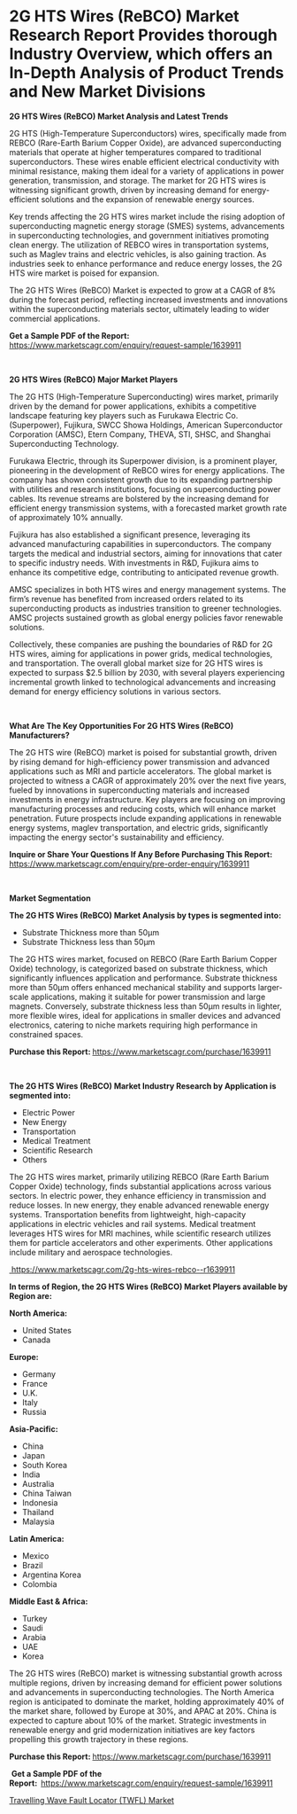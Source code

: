 <p><h1>2G HTS Wires (ReBCO) Market Research Report Provides thorough Industry Overview, which offers an In-Depth Analysis of Product Trends and New Market Divisions</h1></p><p><strong>2G HTS Wires (ReBCO) Market Analysis and Latest Trends</strong></p>
<p><p>2G HTS (High-Temperature Superconductors) wires, specifically made from REBCO (Rare-Earth Barium Copper Oxide), are advanced superconducting materials that operate at higher temperatures compared to traditional superconductors. These wires enable efficient electrical conductivity with minimal resistance, making them ideal for a variety of applications in power generation, transmission, and storage. The market for 2G HTS wires is witnessing significant growth, driven by increasing demand for energy-efficient solutions and the expansion of renewable energy sources.</p><p>Key trends affecting the 2G HTS wires market include the rising adoption of superconducting magnetic energy storage (SMES) systems, advancements in superconducting technologies, and government initiatives promoting clean energy. The utilization of REBCO wires in transportation systems, such as Maglev trains and electric vehicles, is also gaining traction. As industries seek to enhance performance and reduce energy losses, the 2G HTS wire market is poised for expansion. </p><p>The 2G HTS Wires (ReBCO) Market is expected to grow at a CAGR of 8% during the forecast period, reflecting increased investments and innovations within the superconducting materials sector, ultimately leading to wider commercial applications.</p></p>
<p><strong>Get a Sample PDF of the Report:&nbsp;</strong> <a href="https://www.marketscagr.com/enquiry/request-sample/1639911?utm_campaign=1126&utm_medium=2&utm_source=Github&utm_content=ia&utm_term=14022025&utm_id=2g-hts-wires-rebco">https://www.marketscagr.com/enquiry/request-sample/1639911</a></p>
<p>&nbsp;</p>
<p><strong>2G HTS Wires (ReBCO) Major Market Players</strong></p>
<p><p>The 2G HTS (High-Temperature Superconducting) wires market, primarily driven by the demand for power applications, exhibits a competitive landscape featuring key players such as Furukawa Electric Co. (Superpower), Fujikura, SWCC Showa Holdings, American Superconductor Corporation (AMSC), Etern Company, THEVA, STI, SHSC, and Shanghai Superconducting Technology.</p><p>Furukawa Electric, through its Superpower division, is a prominent player, pioneering in the development of ReBCO wires for energy applications. The company has shown consistent growth due to its expanding partnership with utilities and research institutions, focusing on superconducting power cables. Its revenue streams are bolstered by the increasing demand for efficient energy transmission systems, with a forecasted market growth rate of approximately 10% annually.</p><p>Fujikura has also established a significant presence, leveraging its advanced manufacturing capabilities in superconductors. The company targets the medical and industrial sectors, aiming for innovations that cater to specific industry needs. With investments in R&D, Fujikura aims to enhance its competitive edge, contributing to anticipated revenue growth.</p><p>AMSC specializes in both HTS wires and energy management systems. The firm’s revenue has benefited from increased orders related to its superconducting products as industries transition to greener technologies. AMSC projects sustained growth as global energy policies favor renewable solutions.</p><p>Collectively, these companies are pushing the boundaries of R&D for 2G HTS wires, aiming for applications in power grids, medical technologies, and transportation. The overall global market size for 2G HTS wires is expected to surpass $2.5 billion by 2030, with several players experiencing incremental growth linked to technological advancements and increasing demand for energy efficiency solutions in various sectors.</p></p>
<p>&nbsp;</p>
<p><strong>What Are The Key Opportunities For 2G HTS Wires (ReBCO) Manufacturers?</strong></p>
<p><p>The 2G HTS wire (ReBCO) market is poised for substantial growth, driven by rising demand for high-efficiency power transmission and advanced applications such as MRI and particle accelerators. The global market is projected to witness a CAGR of approximately 20% over the next five years, fueled by innovations in superconducting materials and increased investments in energy infrastructure. Key players are focusing on improving manufacturing processes and reducing costs, which will enhance market penetration. Future prospects include expanding applications in renewable energy systems, maglev transportation, and electric grids, significantly impacting the energy sector's sustainability and efficiency.</p></p>
<p><strong>Inquire or Share Your Questions If Any Before Purchasing This Report:</strong> <a href="https://www.marketscagr.com/enquiry/pre-order-enquiry/1639911?utm_campaign=1126&utm_medium=2&utm_source=Github&utm_content=ia&utm_term=14022025&utm_id=2g-hts-wires-rebco">https://www.marketscagr.com/enquiry/pre-order-enquiry/1639911</a></p>
<p>&nbsp;</p>
<p><strong>Market Segmentation</strong></p>
<p><strong>The 2G HTS Wires (ReBCO) Market Analysis by types is segmented into:</strong></p>
<p><ul><li>Substrate Thickness more than 50µm</li><li>Substrate Thickness less than 50µm</li></ul></p>
<p><p>The 2G HTS wires market, focused on REBCO (Rare Earth Barium Copper Oxide) technology, is categorized based on substrate thickness, which significantly influences application and performance. Substrate thickness more than 50µm offers enhanced mechanical stability and supports larger-scale applications, making it suitable for power transmission and large magnets. Conversely, substrate thickness less than 50µm results in lighter, more flexible wires, ideal for applications in smaller devices and advanced electronics, catering to niche markets requiring high performance in constrained spaces.</p></p>
<p><strong>Purchase this Report:&nbsp;</strong><a href="https://www.marketscagr.com/purchase/1639911?utm_campaign=1126&utm_medium=2&utm_source=Github&utm_content=ia&utm_term=14022025&utm_id=2g-hts-wires-rebco">https://www.marketscagr.com/purchase/1639911</a></p>
<p>&nbsp;</p>
<p><strong>The 2G HTS Wires (ReBCO) Market Industry Research by Application is segmented into:</strong></p>
<p><ul><li>Electric Power</li><li>New Energy</li><li>Transportation</li><li>Medical Treatment</li><li>Scientific Research</li><li>Others</li></ul></p>
<p><p>The 2G HTS wires market, primarily utilizing REBCO (Rare Earth Barium Copper Oxide) technology, finds substantial applications across various sectors. In electric power, they enhance efficiency in transmission and reduce losses. In new energy, they enable advanced renewable energy systems. Transportation benefits from lightweight, high-capacity applications in electric vehicles and rail systems. Medical treatment leverages HTS wires for MRI machines, while scientific research utilizes them for particle accelerators and other experiments. Other applications include military and aerospace technologies.</p></p>
<p><a href="https://www.marketscagr.com/2g-hts-wires-rebco--r1639911?utm_campaign=1126&utm_medium=2&utm_source=Github&utm_content=ia&utm_term=14022025&utm_id=2g-hts-wires-rebco">&nbsp;https://www.marketscagr.com/2g-hts-wires-rebco--r1639911</a></p>
<p><strong>In terms of Region, the 2G HTS Wires (ReBCO) Market Players available by Region are:</strong></p>
<p>
    <p> <strong> North America: </strong>
        <ul>
            <li>United States</li>
            <li>Canada</li>
        </ul>
        </p> 
    <p> <strong> Europe: </strong>
        <ul>
            <li>Germany</li>
            <li>France</li>
            <li>U.K.</li>
            <li>Italy</li>
            <li>Russia</li>
        </ul>
        </p> 
    <p> <strong> Asia-Pacific: </strong>
        <ul>
            <li>China</li>
            <li>Japan</li>
            <li>South Korea</li>
            <li>India</li>
            <li>Australia</li>
            <li>China Taiwan</li>
            <li>Indonesia</li>
            <li>Thailand</li>
            <li>Malaysia</li>
        </ul>
        </p> 
    <p> <strong> Latin America: </strong>
        <ul>
            <li>Mexico</li>
            <li>Brazil</li>
            <li>Argentina Korea</li>
            <li>Colombia</li>
        </ul>
        </p> 
    <p> <strong> Middle East & Africa: </strong>
        <ul>
            <li>Turkey</li>
            <li>Saudi</li>
            <li>Arabia</li>
            <li>UAE</li>
            <li>Korea</li>
        </ul>
    </p>
    </p>
<p><p>The 2G HTS wires (ReBCO) market is witnessing substantial growth across multiple regions, driven by increasing demand for efficient power solutions and advancements in superconducting technologies. The North America region is anticipated to dominate the market, holding approximately 40% of the market share, followed by Europe at 30%, and APAC at 20%. China is expected to capture about 10% of the market. Strategic investments in renewable energy and grid modernization initiatives are key factors propelling this growth trajectory in these regions.</p></p>
<p><strong>Purchase this Report: </strong><a href="https://www.marketscagr.com/purchase/1639911?utm_campaign=1126&utm_medium=2&utm_source=Github&utm_content=ia&utm_term=14022025&utm_id=2g-hts-wires-rebco">https://www.marketscagr.com/purchase/1639911</a></p>
<p>&nbsp;<strong>Get a Sample PDF of the Report:&nbsp;&nbsp;</strong><a href="https://www.marketscagr.com/enquiry/request-sample/1639911?utm_campaign=1126&utm_medium=2&utm_source=Github&utm_content=ia&utm_term=14022025&utm_id=2g-hts-wires-rebco">https://www.marketscagr.com/enquiry/request-sample/1639911</a></p>
<p><strong></strong></p>
<p><p><a href="https://github.com/julyju69/Market-Research-Report-List-6/blob/main/travelling-wave-fault-locator-twfl-market.md?utm_campaign=1126&utm_medium=2&utm_source=Github&utm_content=ia&utm_term=14022025&utm_id=2g-hts-wires-rebco">Travelling Wave Fault Locator (TWFL) Market</a></p></p>
